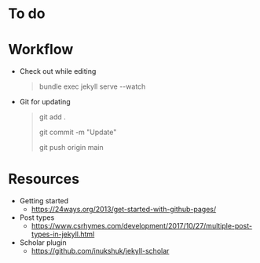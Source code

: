 # To do


# Workflow

- Check out while editing

  > bundle exec jekyll serve --watch

- Git for updating

  > git add .
  >
  > git commit -m "Update"
  >
  > git push origin main

# Resources

- Getting started
  - https://24ways.org/2013/get-started-with-github-pages/
- Post types
  - https://www.csrhymes.com/development/2017/10/27/multiple-post-types-in-jekyll.html
- Scholar plugin
  - https://github.com/inukshuk/jekyll-scholar
